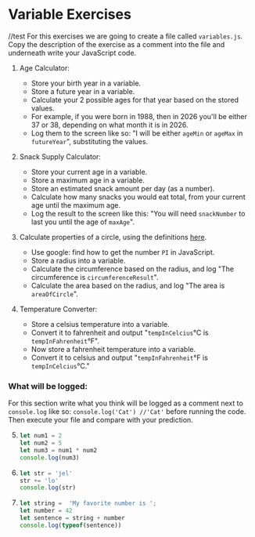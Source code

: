 
# Variable Exercises
//test
For this exercises we are going to create a file called `variables.js`. Copy the description of the exercise as a comment into the file and underneath write your JavaScript code.

1. Age Calculator:
    * Store your birth year in a variable.
    * Store a future year in a variable.
    * Calculate your 2 possible ages for that year based on the stored values.
    * For example, if you were born in 1988, then in 2026 you'll be either 37 or 38, depending on what month it is in 2026.
    * Log them to the screen like so: "I will be either `ageMin` or `ageMax` in `futureYear`", substituting the values.

2. Snack Supply Calculator:
    * Store your current age in a variable.
    * Store a maximum age in a variable.
    * Store an estimated snack amount per day (as a number).
    * Calculate how many snacks you would eat total, from your current age until the maximum age.
    * Log the result to the screen like this: "You will need `snackNumber` to last you until the age of `maxAge`".

3. Calculate properties of a circle, using the definitions [here](http://math2.org/math/geometry/circles.htm).
    * Use google: find how to get the number `PI` in JavaScript.
    * Store a radius into a variable.
    * Calculate the circumference based on the radius, and log "The circumference is `circumferenceResult`".
    * Calculate the area based on the radius, and log "The area is `areaOfCircle`".

4. Temperature Converter:
    * Store a celsius temperature into a variable.
    * Convert it to fahrenheit and output "`tempInCelcius`°C is `tempInFahrenheit`°F".
    * Now store a fahrenheit temperature into a variable.
    * Convert it to celsius and output "`tempInFahrenheit`°F is `tempInCelcius`°C."


### What will be logged:
For this section write what you think will be logged as a comment next to `console.log` like so: `console.log('Cat') //'Cat'` before running the code. Then execute your file and compare with your prediction.

5.
    ```js
    let num1 = 2
    let num2 = 5
    let num3 = num1 * num2
    console.log(num3)
    ```

6.
    ```js
    let str = 'jel'
    str += 'lo'
    console.log(str)
    ```

7.
    ```js
    let string =  'My favorite number is ';
    let number = 42
    let sentence = string + number
    console.log(typeof(sentence))
    ```
